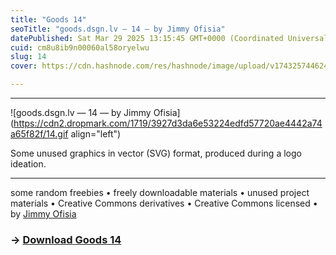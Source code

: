 ```yaml
---
title: "Goods 14"
seoTitle: "goods.dsgn.lv — 14 — by Jimmy Ofisia"
datePublished: Sat Mar 29 2025 13:15:45 GMT+0000 (Coordinated Universal Time)
cuid: cm8u8ib9n00060al58oryelwu
slug: 14
cover: https://cdn.hashnode.com/res/hashnode/image/upload/v1743257446241/14d69573-7ad5-4a79-a614-053e27f360b1.png

---
```


---

![goods.dsgn.lv — 14 — by Jimmy Ofisia](https://cdn2.dropmark.com/1719/3927d3da6e53224edfd57720ae4442a74a65f82f/14.gif align="left")

Some unused graphics in vector (SVG) format, produced during a logo ideation.

---

some random freebies • freely downloadable materials • unused project materials • Creative Commons derivatives • Creative Commons licensed • by [Jimmy Ofisia](https://dsgn.lv)

### → [**Download** **Goods 14**](https://folder.dsgn.lv/b/goods14)